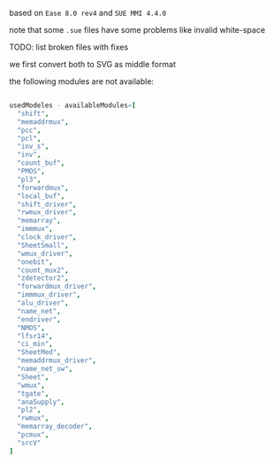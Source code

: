 based on `Ease 8.0 rev4` and `SUE MMI 4.4.0`


note that some `.sue` files have some problems like invalid white-space

TODO: list broken files with fixes

we first convert both to SVG as middle format

the following modules are not available:
```nim

usedModeles - availableModules=[
  "shift",
  "memaddrmux",
  "pcc",
  "pcl",
  "inv_s",
  "inv",
  "count_buf",
  "PMOS",
  "pl3",
  "forwardmux",
  "local_buf",
  "shift_driver",
  "rwmux_driver",
  "memarray",
  "immmux",
  "clock_driver",
  "SheetSmall",
  "wmux_driver",
  "onebit",
  "count_mux2",
  "zdetector2",
  "forwardmux_driver",
  "immmux_driver",
  "alu_driver",
  "name_net",
  "endriver",
  "NMOS",
  "lfsr14",
  "ci_min",
  "SheetMed",
  "memaddrmux_driver",
  "name_net_sw",
  "Sheet",
  "wmux",
  "tgate",
  "anaSupply",
  "pl2",
  "rwmux",
  "memarray_decoder",
  "pcmux",
  "srcV"
]

```
